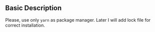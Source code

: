 ## Basic Description 

Please, use only `yarn` as package manager. Later I will add lock file for correct installation.
  
